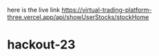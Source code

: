 here is the live link https://virtual-trading-platform-three.vercel.app/api/showUserStocks/stockHome
# hackout-23
